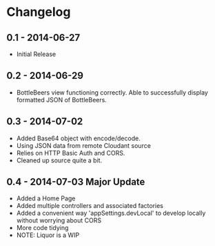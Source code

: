 # Changelog

## 0.1 - 2014-06-27
- Initial Release

## 0.2 - 2014-06-29
- BottleBeers view functioning correctly. Able to successfully display formatted JSON of BottleBeers.

## 0.3 - 2014-07-02
- Added Base64 object with encode/decode.
- Using JSON data from remote Cloudant source
- Relies on HTTP Basic Auth and CORS.
- Cleaned up source quite a bit.

## 0.4 - 2014-07-03 Major Update
- Added a Home Page
- Added multiple controllers and associated factories
- Added a convenient way 'appSettings.devLocal' to develop locally without worrying about CORS
- More code tidying
- NOTE: Liquor is a WIP
